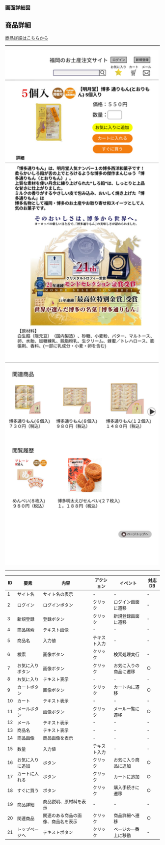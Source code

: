 ### 画面詳細図
## 商品詳細

[商品詳細はこちらから](https://www.figma.com/file/grKrUtxQjCbLWnXJSkVPp9/商品詳細?node-id=0%3A1)

*****
<img src="../img/商品詳細.png" width="500">

*****

|ID|要素|内容|アクション|イベント|対応DB|
|--|---|----|---------|-------|-------|
|1|サイト名|サイト名の表示|-|-|-|
|2|ログイン|ログインボタン|クリック|ログイン画面に遷移|-|
|3|新規登録|登録ボタン|クリック|新規登録画面に遷移|-|
|4|商品検索|テキスト画像|-|-|-|
|5|商品名|入力値|テキスト入力|-|-|
|6|検索|画像ボタン|クリック|検索処理実行|-|○|
|7|お気に入りボタン|画像ボタン|クリック|お気に入りの商品に遷移|○|
|8|お気に入り|テキスト表示|-|-|-|
|9|カートボタン|画像ボタン|クリック|カート内に遷移|○|
|10|カート|テキスト表示|-|-|-|
|11|メールボタン|画像ボタン|クリック|メール一覧に遷移|○|
|12|メール|テキスト表示|-|-|-|
|13|商品名|テキスト表示|-|-|-|
|14|商品画像|商品画像を表示|-|-|-|
|15|数量|入力値|テキスト入力|-|-|
|16|お気に入りに追加|ボタン|クリック|お気に入り商品に追加|○|
|17|カートに入れる|ボタン|クリック|カートに追加|○|
|18|すぐに買う|ボタン|クリック|購入手続きに遷移|○|
|19|商品詳細|商品説明、原材料を表示|-|-|-|
|20|関連商品|関連のある商品の画像、商品名を表示|クリック|商品詳細へ遷移|○|
|21|トップページへ|テキストボタン|クリック|ページの一番上に移動|-|
